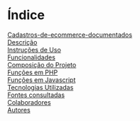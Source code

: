 # Índice 

[Cadastros-de-ecommerce-documentados]()  
[Descrição]()  
[Instruções de Uso]()  
[Funcionalidades]()    
[Composição do Projeto]()   
[Funções em PHP]()  
[Funções em Javascript]()   
[Tecnologias Utilizadas]()  
[Fontes consultadas]()  
[Colaboradores]()  
[Autores]()  
